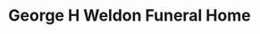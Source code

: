 ---
title: "George H Weldon Funeral Home"
url: /new-york/george-h-weldon-funeral-home/
shop: funeral directors
---